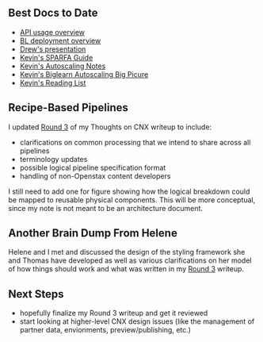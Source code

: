 ## Best Docs to Date
- [API usage overview](https://github.com/openstax/napkin-notes/blob/master/kevin/160921_biglearnApis/api_usage.md)
- [BL deployment overview](https://github.com/openstax/napkin-notes/blob/master/kevin/BiglearnArchitectureDeployment.pdf)
- [Drew's presentation](https://docs.google.com/presentation/d/1qoPqBLD4XqOsIfcM6aJH7IaDQRsxxuA6QBLy4GIZy7w/edit#slide=id.p)
- [Kevin's SPARFA Guide](https://github.com/openstax/sparfa-sandbox/blob/master/klb_sparfa_guide/sparfa_guide.pdf)
- [Kevin's Autoscaling Notes](https://docs.google.com/document/d/1bmn2xYBURE90fiZrdNG5CN28vEBCPJbKukDTbUqntZ4/edit)
- [Kevin's Biglearn Autoscaling Big Picure](https://docs.google.com/document/d/1JGcHIzmHDaDFlQvznzYgsWHuXBRis9qvtwF6pwaYVfQ/edit)
- [Kevin's Reading List](https://github.com/openstax/napkin-notes/blob/master/kevin/summaries/reading_list.md)

## Recipe-Based Pipelines

I updated
[Round 3](https://docs.google.com/document/d/1OS09KhgjmVJOkI6O5Rvb1w7xSRFOfWuWSuIPlpG6Cnk/edit#)
of my Thoughts on CNX writeup to include:
* clarifications on common processing that we intend to share across all pipelines
* terminology updates
* possible logical pipeline specification format
* handling of non-Openstax content developers

I still need to add one for figure
showing how the logical breakdown
could be mapped to reusable physical components.
This will be more conceptual,
since my note is not meant to be an architecture document.

## Another Brain Dump From Helene

Helene and I met and discussed
the design of the styling framework
she and Thomas have developed
as well as various clarifications
on her model of how things should work
and what was written in my
[Round 3](https://docs.google.com/document/d/1OS09KhgjmVJOkI6O5Rvb1w7xSRFOfWuWSuIPlpG6Cnk/edit#)
writeup.

## Next Steps

* hopefully finalize my Round 3 writeup and get it reviewed
* start looking at higher-level CNX design issues 
  (like the management of partner data, envionments, preview/publishing, etc.)
  
